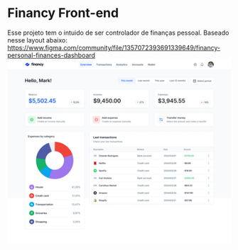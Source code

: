 # Financy Front-end

Esse projeto tem o intuido de ser controlador de finanças pessoal. Baseado nesse layout abaixo:
https://www.figma.com/community/file/1357072393691339649/financy-personal-finances-dashboard
<img src='./Layout-Financy.jpg' alt='Imagem do layout'>
